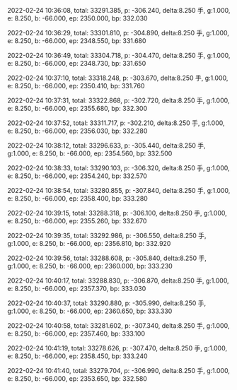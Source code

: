 2022-02-24 10:36:08, total: 33291.385, p: -306.240, delta:8.250 手, g:1.000, e: 8.250, b: -66.000, ep: 2350.000, bp: 332.030

2022-02-24 10:36:29, total: 33301.810, p: -304.890, delta:8.250 手, g:1.000, e: 8.250, b: -66.000, ep: 2348.550, bp: 331.680

2022-02-24 10:36:49, total: 33304.718, p: -304.470, delta:8.250 手, g:1.000, e: 8.250, b: -66.000, ep: 2348.730, bp: 331.650

2022-02-24 10:37:10, total: 33318.248, p: -303.670, delta:8.250 手, g:1.000, e: 8.250, b: -66.000, ep: 2350.410, bp: 331.760

2022-02-24 10:37:31, total: 33322.868, p: -302.720, delta:8.250 手, g:1.000, e: 8.250, b: -66.000, ep: 2355.680, bp: 332.300

2022-02-24 10:37:52, total: 33311.717, p: -302.210, delta:8.250 手, g:1.000, e: 8.250, b: -66.000, ep: 2356.030, bp: 332.280

2022-02-24 10:38:12, total: 33296.633, p: -305.440, delta:8.250 手, g:1.000, e: 8.250, b: -66.000, ep: 2354.560, bp: 332.500

2022-02-24 10:38:33, total: 33290.103, p: -306.320, delta:8.250 手, g:1.000, e: 8.250, b: -66.000, ep: 2354.240, bp: 332.570

2022-02-24 10:38:54, total: 33280.855, p: -307.840, delta:8.250 手, g:1.000, e: 8.250, b: -66.000, ep: 2358.400, bp: 333.280

2022-02-24 10:39:15, total: 33288.318, p: -306.100, delta:8.250 手, g:1.000, e: 8.250, b: -66.000, ep: 2355.260, bp: 332.670

2022-02-24 10:39:35, total: 33292.986, p: -306.550, delta:8.250 手, g:1.000, e: 8.250, b: -66.000, ep: 2356.810, bp: 332.920

2022-02-24 10:39:56, total: 33288.608, p: -305.840, delta:8.250 手, g:1.000, e: 8.250, b: -66.000, ep: 2360.000, bp: 333.230

2022-02-24 10:40:17, total: 33288.830, p: -306.870, delta:8.250 手, g:1.000, e: 8.250, b: -66.000, ep: 2357.370, bp: 333.030

2022-02-24 10:40:37, total: 33290.880, p: -305.990, delta:8.250 手, g:1.000, e: 8.250, b: -66.000, ep: 2360.650, bp: 333.330

2022-02-24 10:40:58, total: 33281.602, p: -307.340, delta:8.250 手, g:1.000, e: 8.250, b: -66.000, ep: 2357.460, bp: 333.100

2022-02-24 10:41:19, total: 33278.626, p: -307.470, delta:8.250 手, g:1.000, e: 8.250, b: -66.000, ep: 2358.450, bp: 333.240

2022-02-24 10:41:40, total: 33279.704, p: -306.990, delta:8.250 手, g:1.000, e: 8.250, b: -66.000, ep: 2353.650, bp: 332.580